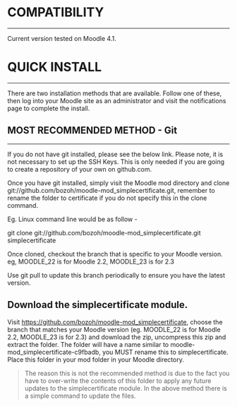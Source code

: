 # COMPATIBILITY
---

Current version tested on Moodle 4.1.

# QUICK INSTALL
---

There are two installation methods that are available.
Follow one of these, then log into your Moodle site as an administrator and visit the notifications page
to complete the install.

## MOST RECOMMENDED METHOD - Git
---
If you do not have git installed, please see the below link. Please note, it is
not necessary to set up the SSH Keys. This is only needed if you are going to
create a repository of your own on github.com.

Once you have git installed, simply visit the Moodle mod directory and clone
git://github.com/bozoh/moodle-mod_simplecertificate.git, remember to
rename the folder to certificate if you do not specify this in the clone command.

Eg. Linux command line would be as follow -

git clone git://github.com/bozoh/moodle-mod_simplecertificate.git simplecertificate

Once cloned, checkout the branch that is specific to your Moodle version.
eg, MOODLE_22 is for Moodle 2.2, MOODLE_23 is for 2.3

Use git pull to update this branch periodically to ensure you have the latest version.

## Download the simplecertificate module.

Visit https://github.com/bozoh/moodle-mod_simplecertificate, choose the branch
that matches your Moodle version (eg. MOODLE_22 is for Moodle 2.2, MOODLE_23 is for 2.3)
and download the zip, uncompress this zip and extract the folder. The folder will have a name similar to moodle-mod_simplecertificate-c9fbadb, you MUST rename this to simplecertificate.
Place this folder in your mod folder in your Moodle directory.

> The reason this is not the recommended method is due to the fact you have to over-write the contents of this folder to apply any future updates to the simplecertificate module. In the above method there is a simple command to update the files.
